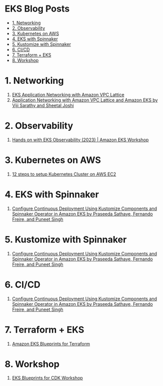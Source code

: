 <H1>EKS Blog Posts</H1>

<!-- TOC -->

- [1. Networking](#1-networking)
- [2. Observability](#2-observability)
- [3. Kubernetes on AWS](#3-kubernetes-on-aws)
- [4. EKS with Spinnaker](#4-eks-with-spinnaker)
- [5. Kustomize with Spinnaker](#5-kustomize-with-spinnaker)
- [6. CI/CD](#6-cicd)
- [7. Terraform + EKS](#7-terraform--eks)
- [8. Workshop](#8-workshop)

<!-- /TOC -->

# 1. Networking

1. [EKS Application Networking with Amazon VPC Lattice](https://www.youtube.com/watch?v=AdO0bx3N3fs)
2. [Application Networking with Amazon VPC Lattice and Amazon EKS by Viji Sarathy and Sheetal Joshi ](https://aws.amazon.com/blogs/containers/application-networking-with-amazon-vpc-lattice-and-amazon-eks/)

# 2. Observability

1. [Hands on with EKS Observability (2023) | Amazon EKS Workshop](https://www.youtube.com/watch?v=ajPe7HVypxg)

# 3. Kubernetes on AWS

1. [12 steps to setup Kubernetes Cluster on AWS EC2](https://www.golinuxcloud.com/setup-kubernetes-cluster-on-aws-ec2/)

# 4. EKS with Spinnaker

1. [Configure Continuous Deployment Using Kustomize Components and Spinnaker Operator in Amazon EKS by Praseeda Sathaye, Fernando Freire, and Puneet Singh](https://aws.amazon.com/blogs/opensource/configure-continuous-deployment-using-kustomize-components-and-spinnaker-operator-in-amazon-eks/)

# 5. Kustomize with Spinnaker

1. [Configure Continuous Deployment Using Kustomize Components and Spinnaker Operator in Amazon EKS by Praseeda Sathaye, Fernando Freire, and Puneet Singh](https://aws.amazon.com/blogs/opensource/configure-continuous-deployment-using-kustomize-components-and-spinnaker-operator-in-amazon-eks/)

# 6. CI/CD

1. [Configure Continuous Deployment Using Kustomize Components and Spinnaker Operator in Amazon EKS by Praseeda Sathaye, Fernando Freire, and Puneet Singh](https://aws.amazon.com/blogs/opensource/configure-continuous-deployment-using-kustomize-components-and-spinnaker-operator-in-amazon-eks/)

# 7. Terraform + EKS

1. [Amazon EKS Blueprints for Terraform](https://aws-ia.github.io/terraform-aws-eks-blueprints/v4.1.0/)

# 8. Workshop

1. [EKS Blueprints for CDK Workshop](https://catalog.workshops.aws/eks-blueprints-for-cdk/en-US)

